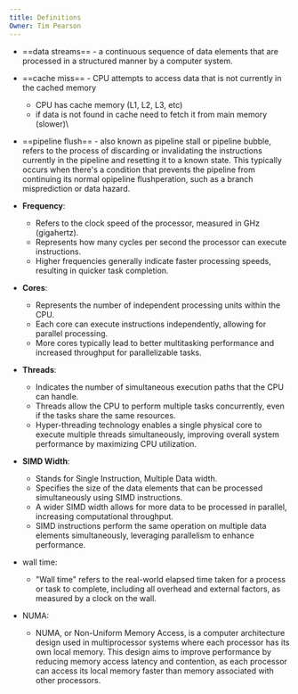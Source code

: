 ```yaml
---
title: Definitions
Owner: Tim Pearson
---
```

  
- ==data streams== - a continuous sequence of data elements that are processed in a structured manner by a computer system.
- ==cache miss== - CPU attempts to access data that is not currently in the cached memory
    - CPU has cache memory (L1, L2, L3, etc)
    - if data is not found in cache need to fetch it from main memory (slower)\
- ==pipeline flush== - also known as pipeline stall or pipeline bubble, refers to the process of discarding or invalidating the instructions currently in the pipeline and resetting it to a known state. This typically occurs when there's a condition that prevents the pipeline from continuing its normal opipeline flushperation, such as a branch misprediction or data hazard.
- **Frequency**:
    - Refers to the clock speed of the processor, measured in GHz (gigahertz).
    - Represents how many cycles per second the processor can execute instructions.
    - Higher frequencies generally indicate faster processing speeds, resulting in quicker task completion.
- **Cores**:
    - Represents the number of independent processing units within the CPU.
    - Each core can execute instructions independently, allowing for parallel processing.
    - More cores typically lead to better multitasking performance and increased throughput for parallelizable tasks.
- **Threads**:
    - Indicates the number of simultaneous execution paths that the CPU can handle.
    - Threads allow the CPU to perform multiple tasks concurrently, even if the tasks share the same resources.
    - Hyper-threading technology enables a single physical core to execute multiple threads simultaneously, improving overall system performance by maximizing CPU utilization.
- **SIMD Width**:
    - Stands for Single Instruction, Multiple Data width.
    - Specifies the size of the data elements that can be processed simultaneously using SIMD instructions.
    - A wider SIMD width allows for more data to be processed in parallel, increasing computational throughput.
    - SIMD instructions perform the same operation on multiple data elements simultaneously, leveraging parallelism to enhance performance.
- wall time:
    - "Wall time" refers to the real-world elapsed time taken for a process or task to complete, including all overhead and external factors, as measured by a clock on the wall.
- NUMA:
    
    - NUMA, or Non-Uniform Memory Access, is a computer architecture design used in multiprocessor systems where each processor has its own local memory. This design aims to improve performance by reducing memory access latency and contention, as each processor can access its local memory faster than memory associated with other processors.